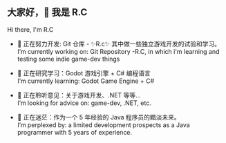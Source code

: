 ## 大家好，👋 我是 R.C
Hi there, I'm R.C

- 🔭 正在努力开发: Git 仓库 - ✨R.c✨ 其中做一些独立游戏开发的试验和学习。</br>
I’m currently working on: Git Repository -R.C, in which i'm learning and testing some indie game-dev things

- 🌱 正在研究学习：Godot 游戏引擎 + C# 编程语言 </br>
I’m currently learning: Godot Game Engine + C# 

- 👯 正在聆听意见：关于游戏开发、.NET 等等... </br>
I’m looking for advice on: game-dev, .NET, etc.

- 🤔 正在迷茫：作为一个 5 年经验的 Java 程序员的黯淡未来。</br>
I’m perplexed by: a limited development prospects as a Java programmer with 5 years of experience. 
